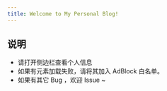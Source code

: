 ```yaml
---
title: Welcome to My Personal Blog!
---
```


说明
------

- 请打开侧边栏查看个人信息
- 如果有元素加载失败，请将其加入 AdBlock 白名单。
- 如果有其它 Bug ，欢迎 Issue ~
